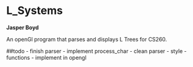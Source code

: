 L_Systems
=========

__Jasper Boyd__ 

An openGl program that parses and displays L Trees for CS260.

##todo 
    - finish parser
        - implement process_char
    - clean parser
        - style
        - functions
    - implement in opengl
